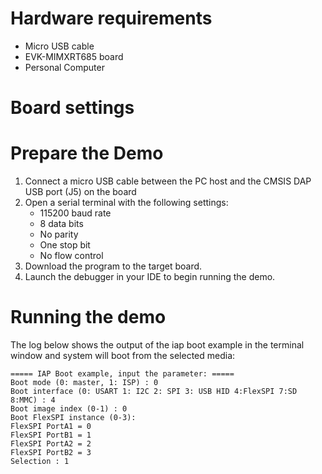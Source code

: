 Hardware requirements
=====================
- Micro USB cable
- EVK-MIMXRT685 board
- Personal Computer

Board settings
============

Prepare the Demo
===============
1.  Connect a micro USB cable between the PC host and the CMSIS DAP USB port (J5) on the board
2.  Open a serial terminal with the following settings:
    - 115200 baud rate
    - 8 data bits
    - No parity
    - One stop bit
    - No flow control
3.  Download the program to the target board.
4.  Launch the debugger in your IDE to begin running the demo.

Running the demo
================
The log below shows the output of the iap boot example in the terminal window and system will boot from the selected media:
~~~~~~~~~~~~~~~~~~~~~~~~~~~~~~~~~~~
===== IAP Boot example, input the parameter: =====
Boot mode (0: master, 1: ISP) : 0
Boot interface (0: USART 1: I2C 2: SPI 3: USB HID 4:FlexSPI 7:SD 8:MMC) : 4
Boot image index (0-1) : 0
Boot FlexSPI instance (0-3):
FlexSPI PortA1 = 0
FlexSPI PortB1 = 1
FlexSPI PortA2 = 2
FlexSPI PortB2 = 3
Selection : 1
~~~~~~~~~~~~~~~~~~~~~~~~~~~~~~~~~~~
